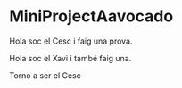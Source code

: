 # MiniProjectAavocado

Hola soc el Cesc i faig una prova.


Hola soc el Xavi i també faig una.

Torno a ser el Cesc
